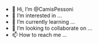 - 👋 Hi, I’m @CamisPessoni
- 👀 I’m interested in ...
- 🌱 I’m currently learning ...
- 💞️ I’m looking to collaborate on ...
- 📫 How to reach me ...

<!---
CamisPessoni/CamisPessoni is a ✨ special ✨ repository because its `README.md` (this file) appears on your GitHub profile.
You can click the Preview link to take a look at your changes.
--->
